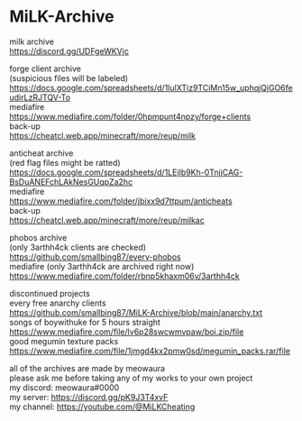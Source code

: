 # MiLK-Archive

milk archive  
https://discord.gg/UDFgeWKVjc  

forge client archive  
(suspicious files will be labeled)  
https://docs.google.com/spreadsheets/d/1IulXTiz9TCiMn15w_uphqjQjGO6feudirLzRJTQV-To  
mediafire  
https://www.mediafire.com/folder/0hpmpunt4npzy/forge+clients  
back-up  
https://cheatcl.web.app/minecraft/more/reup/milk

anticheat archive  
(red flag files might be ratted)  
https://docs.google.com/spreadsheets/d/1LEjIb9Kh-0TnjjCAG-BsDuANEFchLAkNesGUqpZa2hc  
mediafire  
https://www.mediafire.com/folder/jbixx9d7ttpum/anticheats  
back-up  
https://cheatcl.web.app/minecraft/more/reup/milkac  
  
phobos archive   
(only 3arthh4ck clients are checked)   
https://github.com/smallbing87/every-phobos   
mediafire (only 3arthh4ck are archived right now)   
https://www.mediafire.com/folder/rbnp5khaxm06v/3arthh4ck   
   
discontinued projects  
every free anarchy clients  
https://github.com/smallbing87/MiLK-Archive/blob/main/anarchy.txt  
songs of boywithuke for 5 hours straight  
https://www.mediafire.com/file/lv6p28swcwmvpaw/boi.zip/file  
good megumin texture packs  
https://www.mediafire.com/file/1jmgd4kx2pmw0sd/megumin_packs.rar/file  

all of the archives are made by meowaura  
please ask me before taking any of my works to your own project  
my discord: meowaura#0000  
my server: https://discord.gg/pK9J3T4xvF  
my channel: https://youtube.com/@MiLKCheating
